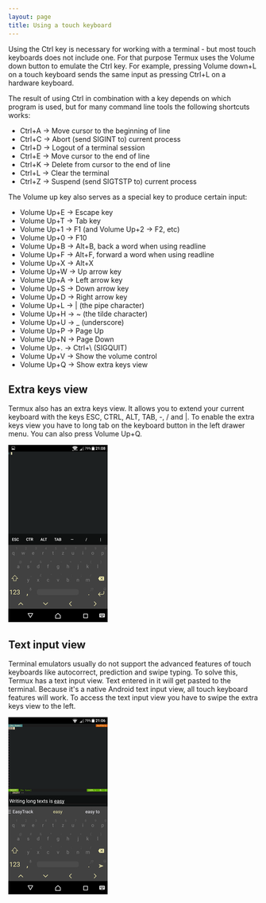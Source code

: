 ```yaml
---
layout: page
title: Using a touch keyboard
---
```


Using the Ctrl key is necessary for working with a terminal - but most touch keyboards does not include one. For that purpose Termux uses the Volume down button to emulate the Ctrl key. For example, pressing Volume down+L on a touch keyboard sends the same input as pressing Ctrl+L on a hardware keyboard.

The result of using Ctrl in combination with a key depends on which program is used, but for many command line tools the following shortcuts works:

- Ctrl+A → Move cursor to the beginning of line
- Ctrl+C → Abort (send SIGINT to) current process
- Ctrl+D → Logout of a terminal session
- Ctrl+E → Move cursor to the end of line
- Ctrl+K → Delete from cursor to the end of line
- Ctrl+L → Clear the terminal
- Ctrl+Z → Suspend (send SIGTSTP to) current process

The Volume up key also serves as a special key to produce certain input:

- Volume Up+E → Escape key
- Volume Up+T → Tab key
- Volume Up+1 → F1 (and Volume Up+2 → F2, etc)
- Volume Up+0 → F10
- Volume Up+B → Alt+B, back a word when using readline
- Volume Up+F → Alt+F, forward a word when using readline
- Volume Up+X → Alt+X
- Volume Up+W → Up arrow key
- Volume Up+A → Left arrow key
- Volume Up+S → Down arrow key
- Volume Up+D → Right arrow key
- Volume Up+L → &#124; (the pipe character)
- Volume Up+H → ~ (the tilde character)
- Volume Up+U → _ (underscore)
- Volume Up+P → Page Up
- Volume Up+N → Page Down
- Volume Up+. → Ctrl+\ (SIGQUIT)
- Volume Up+V → Show the volume control
- Volume Up+Q → Show extra keys view

Extra keys view
---------------
Termux also has an extra keys view. It allows you to extend your current keyboard with the keys ESC, CTRL, ALT, TAB, -, / and \|. To enable the extra keys view you have to long tab on the keyboard button in the left drawer menu. You can also press Volume Up+Q. 

![Screenshot](/files/extra_keys_view.png)

Text input view
---------------
Terminal emulators usually do not support the advanced features of touch keyboards like autocorrect, prediction and swipe typing. To solve this, Termux has a text input view. Text entered in it will get pasted to the terminal. Because it's a native Android text input view, all touch keyboard features will work. To access the text input view you have to swipe the extra keys view to the left. 

![Screenshot](/files/text_input_view.png)

